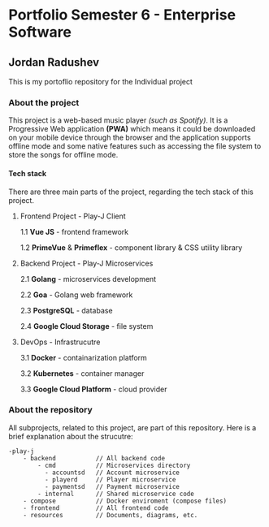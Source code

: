 # Portfolio Semester 6 - Enterprise Software
## Jordan Radushev


This is my portoflio repository for the Individual project 

### About the project
This project is a web-based music player *(such as Spotify)*. It is a Progressive Web application **(PWA)** which means it could be downloaded on your mobile device through the browser and the application supports offline mode and some native features such as accessing the file system to store the songs for offline mode.

#### Tech stack
There are three main parts of the project, regarding the tech stack of this project.

1. Frontend Project - Play-J Client
    
    1.1  **Vue JS** - frontend framework

    1.2 **PrimeVue** & **Primeflex** - component library & CSS utility library 

2. Backend Project - Play-J Microservices

    2.1 **Golang** - microservices development

    2.2 **Goa** - Golang web framework

    2.3 **PostgreSQL** - database

    2.4 **Google Cloud Storage** - file system

3. DevOps - Infrastrucutre

    3.1 **Docker** - containarization platform

    3.2 **Kubernetes** - container manager

    3.3 **Google Cloud Platform** - cloud provider




### About the repository
All subprojects, related to this project, are part of this repository. Here is a brief explanation about the strucutre:

    -play-j
        - backend           // All backend code
            - cmd           // Microservices directory 
              - accountsd   // Account microservice
              - playerd     // Player microservice
              - paymentsd   // Payment microservice
            - internal      // Shared microservice code 
        - compose           // Docker enviroment (compose files)
        - frontend          // All frontend code
        - resources         // Documents, diagrams, etc.